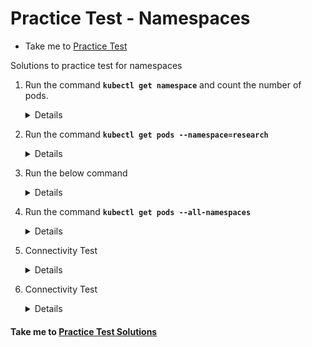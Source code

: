 # Practice Test - Namespaces
  - Take me to [Practice Test](https://kodekloud.com/courses/539883/lectures/9816576)

Solutions to practice test for namespaces

1. Run the command **`kubectl get namespace`** and count the number of pods.
   
   <details>

   ```
   $ kubectl get namespace
   $ kubectl get ns --no-headers | wc -l
   ```
   </details>

1. Run the command **`kubectl get pods --namespace=research`**
   
   <details>

   ```
   $ kubectl get pods --namespace=research
   ```
   </details>

1. Run the below command

   <details>

   ```
   $ kubectl run redis --image=redis --namespace=finance
   ```
   </details>

1. Run the command **`kubectl get pods --all-namespaces`**

   <details>

   ```
   $ kubectl get pods --all-namespaces
   ```
   </details>

1. Connectivity Test
   
   <details>

   ```
   Host Name: db-service and Host Port: 3306
   ```
   </details>

1. Connectivity Test

   <details>

   ```
   Host Name: db-service.dev.svc.cluster.local and Host Port: 3306
   ```
   </details>


#### Take me to [Practice Test Solutions](https://kodekloud.com/courses/539883/lectures/16416900)
